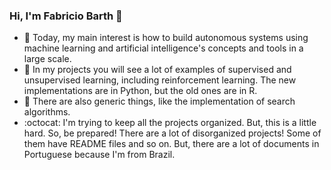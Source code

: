 ### Hi, I'm Fabricio Barth 👋

- 🔭 Today, my main interest is how to build autonomous systems using machine learning and artificial intelligence's concepts and tools in a large scale.
- 🌱 In my projects you will see a lot of examples of supervised and unsupervised learning, including reinforcement learning. The new implementations are in Python, but the old ones are in R.
- 🤘 There are also generic things, like the implementation of search algorithms.
- :octocat: I'm trying to keep all the projects organized. But, this is a little hard. So, be prepared! There are a lot of disorganized projects! Some of them have README files and so on. But, there are a lot of documents in Portuguese because I'm from Brazil.  
